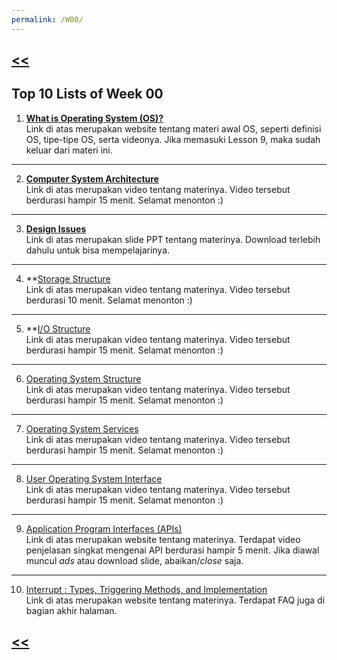 ```yaml
---
permalink: /W00/
---
```

## [<<](../)

## Top 10 Lists of Week 00

1. **[What is Operating System (OS)?](https://edu.gcfglobal.org/en/computerbasics/understanding-operating-systems/1/)**<br>
Link di atas merupakan website tentang materi awal OS, seperti definisi OS, tipe-tipe OS, serta videonya. Jika memasuki Lesson 9, maka sudah keluar dari materi ini.
* * *
2. **[Computer System Architecture](https://www.youtube.com/watch?v=So9SR3qpWsM)**<br>
Link di atas merupakan video tentang materinya. Video tersebut berdurasi hampir 15 menit. Selamat menonton :)
* * *
3. **[Design Issues](https://grid.cs.gsu.edu/~cscyqz/courses/aos/slides08/ch2.6-Fall08.pptx)**<br>
Link di atas merupakan slide PPT tentang materinya. Download terlebih dahulu untuk bisa mempelajarinya.
* * *
4. **[Storage Structure](https://youtu.be/YcRd3WMbXnE)<br>
Link di atas merupakan video tentang materinya. Video tersebut berdurasi 10 menit. Selamat menonton :)
* * *
5. **[I/O Structure](https://youtu.be/F18RiREDkwE)<br>
Link di atas merupakan video tentang materinya. Video tersebut berdurasi hampir 15 menit. Selamat menonton :)
* * *
6. [Operating System Structure](https://youtu.be/fvN98a_7AT4)<br>
Link di atas merupakan video tentang materinya. Video tersebut berdurasi hampir 15 menit. Selamat menonton :)
* * *
7. [Operating System Services](https://youtu.be/TQWERtMoKbI)<br>
Link di atas merupakan video tentang materinya. Video tersebut berdurasi hampir 15 menit. Selamat menonton :)
* * *
8. [User Operating System Interface](https://youtu.be/psDpbWscPuE)<br>
Link di atas merupakan video tentang materinya. Video tersebut berdurasi hampir 15 menit. Selamat menonton :)
* * *
9. [Application Program Interfaces (APIs)](https://www.mulesoft.com/resources/api/what-is-an-api)<br>
Link di atas merupakan website tentang materinya. Terdapat video penjelasan singkat mengenai API berdurasi hampir 5 menit. Jika diawal muncul _ads_ atau download slide, abaikan/_close_ saja.
* * *
10. [Interrupt : Types, Triggering Methods, and Implementation](https://www.elprocus.com/basics-of-interrupt-types-and-its-applications/)<br>
Link di atas merupakan website tentang materinya. Terdapat FAQ juga di bagian akhir halaman.

## [<<](../)
